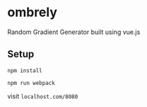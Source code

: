 # ombrely
Random Gradient Generator built using vue.js

## Setup

`npm install`

`npm run webpack`

visit `localhost.com/8080`
